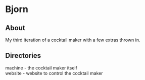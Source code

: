 # Bjorn

## About
My third iteration of a cocktail maker with a few extras thrown in.</br>

## Directories

machine - the cocktail maker itself</br>
website - website to control the cocktail maker</br>
